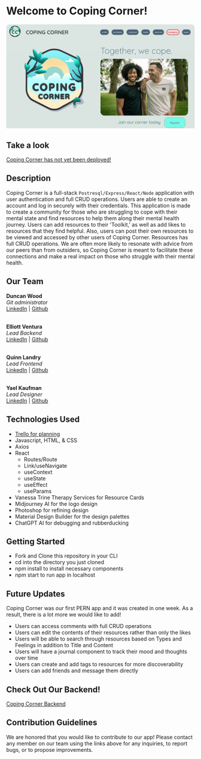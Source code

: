 # Welcome to Coping Corner!
![Coping Corner Screenshot](coping-frontend/src/assets/homepagescreenshot.png)

## Take a look
[Coping Corner has not yet been deployed!](https://media.tenor.com/bXaqMucdvMYAAAAd/when-the-coping-is-too-strong-cope.gif)

## Description
Coping Corner is a full-stack `Postresql/Express/React/Node` application with user authentication and full CRUD operations. Users are able to create an account and log in securely with their credentials. This application is made to create a community for those who are struggling to cope with their mental state and find resources to help them along their mental health journey. Users can add resources to their 'Toolkit,' as well as add likes to resources that they find helpful. Also, users can post their own resources to be viewed and accessed by other users of Coping Corner. Resources has full CRUD operations. We are often more likely to resonate with advice from our peers than from outsiders, so Coping Corner is meant to facilitate these connections and make a real impact on those who struggle with their mental health.

## Our Team
**Duncan Wood**<br/>
*Git administrator*<br/>
[LinkedIn](https://www.linkedin.com/in/duncanwoodpro/) | 
[Github](https://github.com/Duncan-Wood)
<br/><br/>

**Elliott Ventura**<br/>
*Lead Backend*<br/>
[LinkedIn](https://www.linkedin.com/in/elliottaventura/) | 
[Github](https://github.com/eventura26/)
<br/><br/>

**Quinn Landry**<br/>
*Lead Frontend*<br/>
[LinkedIn](https://www.linkedin.com/in/quinn-landry-b24998235/) | 
[Github](https://github.com/qrlandry)
<br/><br/>

**Yael Kaufman**<br/>
*Lead Designer*<br/>
[LinkedIn](https://www.linkedin.com/in/yael-kaufman/) | 
[Github](https://github.com/ykallday)

## Technologies Used
- [Trello for planning](https://trello.com/invite/b/vzAJQUFd/ATTI9d3cab6c4f204d0d75bb72145054a1bb99FE994F/anxiety-force)
- Javascript, HTML, & CSS
- Axios
- React
    - Routes/Route
    - Link/useNavigate
    - useContext
    - useState
    - useEffect
    - useParams
- Vanessa Trine Therapy Services for Resource Cards 
- Midjourney AI for the logo design
- Photoshop for refining design
- Material Design Builder for the design palettes
- ChatGPT AI for debugging and rubberducking

## Getting Started
- Fork and Clone this repository in your CLI
- cd into the directory you just cloned
- npm install to install necessary components
- npm start to run app in localhost

## Future Updates
Coping Corner was our first PERN app and it was created in one week. As a result, there is a lot more we would like to add!<br/>
- Users can access comments with full CRUD operations
- Users can edit the contents of their resources rather than only the likes
- Users will be able to search through resources based on Types and Feelings in addition to Title and Content
- Users will have a journal component to track their mood and thoughts over time
- Users can create and add tags to resources for more discoverability 
- Users can add friends and message them directly

## Check Out Our Backend!
[Coping Corner Backend](https://github.com/Duncan-Wood/Coping-Corner-Backend)

## Contribution Guidelines
We are honored that you would like to contribute to our app! Please contact any member on our team using the links above for any inquiries, to report bugs, or to propose improvements.
